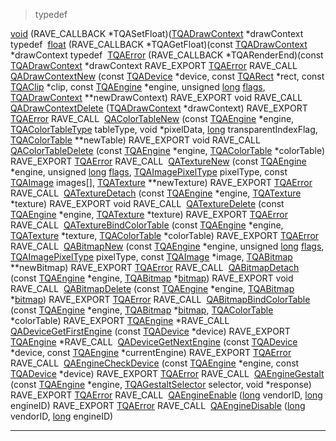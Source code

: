 >typedef </td>
<td class="memItemRight" data-valign="bottom"><a href="Rave_8h.md#9e6a6d542a0c41db986e70cd76114f63" class="el">void</a> (RAVE_CALLBACK *TQASetFloat)(<a href="structTQADrawContext.md" class="el">TQADrawContext</a> *drawContext</td>
</tr>
<tr>
<td class="memItemLeft" style="text-align: right;" data-nowrap="" data-valign="top">typedef </td>
<td class="memItemRight" data-valign="bottom"><a href="Rave_8h.md#51b38547609c2cb31342492287c149e1" class="el">float</a> (RAVE_CALLBACK *TQAGetFloat)(const <a href="structTQADrawContext.md" class="el">TQADrawContext</a> *drawContext</td>
</tr>
<tr>
<td class="memItemLeft" style="text-align: right;" data-nowrap="" data-valign="top">typedef </td>
<td class="memItemRight" data-valign="bottom"><a href="Rave_8h.md#00098632eb05dfb3bb11ef7c6bf90c00" class="el">TQAError</a> (RAVE_CALLBACK *TQARenderEnd)(const <a href="structTQADrawContext.md" class="el">TQADrawContext</a> *drawContext</td>
</tr>
<tr>
<td class="memItemLeft" style="text-align: right;" data-nowrap="" data-valign="top">RAVE_EXPORT <a href="Rave_8h.md#8966c3d78d6696fa08236778d0722651" class="el">TQAError</a> RAVE_CALL </td>
<td class="memItemRight" data-valign="bottom"><a href="Rave_8h.md#96e714e5116fd8025c3c90491f3aa9a6" class="el">QADrawContextNew</a> (const <a href="structTQADevice.md" class="el">TQADevice</a> *device, const <a href="structTQARect.md" class="el">TQARect</a> *rect, const <a href="structTQAClip.md" class="el">TQAClip</a> *clip, const <a href="Rave_8h.md#586d82c6919b40cc1d895dca958a2123" class="el">TQAEngine</a> *engine, unsigned <a href="Rave_8h.md#f03dc93db7c58a69ed5c83e1fa49cf0e" class="el">long</a> <a href="Rave_8h.md#4e5868d676cb634aa75b125a0f741abf" class="el">flags</a>, <a href="structTQADrawContext.md" class="el">TQADrawContext</a> **newDrawContext)</td>
</tr>
<tr>
<td class="memItemLeft" style="text-align: right;" data-nowrap="" data-valign="top">RAVE_EXPORT void RAVE_CALL </td>
<td class="memItemRight" data-valign="bottom"><a href="Rave_8h.md#4fbbd0d48e53f93df04d463ad874eec3" class="el">QADrawContextDelete</a> (<a href="structTQADrawContext.md" class="el">TQADrawContext</a> *drawContext)</td>
</tr>
<tr>
<td class="memItemLeft" style="text-align: right;" data-nowrap="" data-valign="top">RAVE_EXPORT <a href="Rave_8h.md#8966c3d78d6696fa08236778d0722651" class="el">TQAError</a> RAVE_CALL </td>
<td class="memItemRight" data-valign="bottom"><a href="Rave_8h.md#1cf1867e34b9f7d069b28ef2446ad69e" class="el">QAColorTableNew</a> (const <a href="Rave_8h.md#586d82c6919b40cc1d895dca958a2123" class="el">TQAEngine</a> *engine, <a href="Rave_8h.md#7fa401cbca28d63a24ec23212d9791fe" class="el">TQAColorTableType</a> tableType, void *pixelData, <a href="Rave_8h.md#f03dc93db7c58a69ed5c83e1fa49cf0e" class="el">long</a> transparentIndexFlag, <a href="Rave_8h.md#def7f4317fdcb0655d351ec5aeeee2ee" class="el">TQAColorTable</a> **newTable)</td>
</tr>
<tr>
<td class="memItemLeft" style="text-align: right;" data-nowrap="" data-valign="top">RAVE_EXPORT void RAVE_CALL </td>
<td class="memItemRight" data-valign="bottom"><a href="Rave_8h.md#5c55980ee2f6eb31aef3af60d7d11c1f" class="el">QAColorTableDelete</a> (const <a href="Rave_8h.md#586d82c6919b40cc1d895dca958a2123" class="el">TQAEngine</a> *engine, <a href="Rave_8h.md#def7f4317fdcb0655d351ec5aeeee2ee" class="el">TQAColorTable</a> *colorTable)</td>
</tr>
<tr>
<td class="memItemLeft" style="text-align: right;" data-nowrap="" data-valign="top">RAVE_EXPORT <a href="Rave_8h.md#8966c3d78d6696fa08236778d0722651" class="el">TQAError</a> RAVE_CALL </td>
<td class="memItemRight" data-valign="bottom"><a href="Rave_8h.md#5ec67a55bcf12fa265cf4fa06b05eefc" class="el">QATextureNew</a> (const <a href="Rave_8h.md#586d82c6919b40cc1d895dca958a2123" class="el">TQAEngine</a> *engine, unsigned <a href="Rave_8h.md#f03dc93db7c58a69ed5c83e1fa49cf0e" class="el">long</a> <a href="Rave_8h.md#4e5868d676cb634aa75b125a0f741abf" class="el">flags</a>, <a href="Rave_8h.md#ed246a3940fe2a0a06c7c5610753f514" class="el">TQAImagePixelType</a> pixelType, const <a href="structTQAImage.md" class="el">TQAImage</a> images[], <a href="Rave_8h.md#5beaf91662dd1191af467f0c97bbfd5b" class="el">TQATexture</a> **newTexture)</td>
</tr>
<tr>
<td class="memItemLeft" style="text-align: right;" data-nowrap="" data-valign="top">RAVE_EXPORT <a href="Rave_8h.md#8966c3d78d6696fa08236778d0722651" class="el">TQAError</a> RAVE_CALL </td>
<td class="memItemRight" data-valign="bottom"><a href="Rave_8h.md#63e3ddc86f73940d790795fff4f08d52" class="el">QATextureDetach</a> (const <a href="Rave_8h.md#586d82c6919b40cc1d895dca958a2123" class="el">TQAEngine</a> *engine, <a href="Rave_8h.md#5beaf91662dd1191af467f0c97bbfd5b" class="el">TQATexture</a> *texture)</td>
</tr>
<tr>
<td class="memItemLeft" style="text-align: right;" data-nowrap="" data-valign="top">RAVE_EXPORT void RAVE_CALL </td>
<td class="memItemRight" data-valign="bottom"><a href="Rave_8h.md#ac4b14f6b8a21963d9871992a83587d4" class="el">QATextureDelete</a> (const <a href="Rave_8h.md#586d82c6919b40cc1d895dca958a2123" class="el">TQAEngine</a> *engine, <a href="Rave_8h.md#5beaf91662dd1191af467f0c97bbfd5b" class="el">TQATexture</a> *texture)</td>
</tr>
<tr>
<td class="memItemLeft" style="text-align: right;" data-nowrap="" data-valign="top">RAVE_EXPORT <a href="Rave_8h.md#8966c3d78d6696fa08236778d0722651" class="el">TQAError</a> RAVE_CALL </td>
<td class="memItemRight" data-valign="bottom"><a href="Rave_8h.md#de254f5538d57fb56f359fb505b00785" class="el">QATextureBindColorTable</a> (const <a href="Rave_8h.md#586d82c6919b40cc1d895dca958a2123" class="el">TQAEngine</a> *engine, <a href="Rave_8h.md#5beaf91662dd1191af467f0c97bbfd5b" class="el">TQATexture</a> *texture, <a href="Rave_8h.md#def7f4317fdcb0655d351ec5aeeee2ee" class="el">TQAColorTable</a> *colorTable)</td>
</tr>
<tr>
<td class="memItemLeft" style="text-align: right;" data-nowrap="" data-valign="top">RAVE_EXPORT <a href="Rave_8h.md#8966c3d78d6696fa08236778d0722651" class="el">TQAError</a> RAVE_CALL </td>
<td class="memItemRight" data-valign="bottom"><a href="Rave_8h.md#8ecca1d9a350f09a45af22bfdbf1c4e0" class="el">QABitmapNew</a> (const <a href="Rave_8h.md#586d82c6919b40cc1d895dca958a2123" class="el">TQAEngine</a> *engine, unsigned <a href="Rave_8h.md#f03dc93db7c58a69ed5c83e1fa49cf0e" class="el">long</a> <a href="Rave_8h.md#4e5868d676cb634aa75b125a0f741abf" class="el">flags</a>, <a href="Rave_8h.md#ed246a3940fe2a0a06c7c5610753f514" class="el">TQAImagePixelType</a> pixelType, const <a href="structTQAImage.md" class="el">TQAImage</a> *image, <a href="Rave_8h.md#a6de8bcf13e6cac0f5ed818fe0c9d1af" class="el">TQABitmap</a> **newBitmap)</td>
</tr>
<tr>
<td class="memItemLeft" style="text-align: right;" data-nowrap="" data-valign="top">RAVE_EXPORT <a href="Rave_8h.md#8966c3d78d6696fa08236778d0722651" class="el">TQAError</a> RAVE_CALL </td>
<td class="memItemRight" data-valign="bottom"><a href="Rave_8h.md#3b097b19bfb17bee5ae477633555ed39" class="el">QABitmapDetach</a> (const <a href="Rave_8h.md#586d82c6919b40cc1d895dca958a2123" class="el">TQAEngine</a> *engine, <a href="Rave_8h.md#a6de8bcf13e6cac0f5ed818fe0c9d1af" class="el">TQABitmap</a> *<a href="Rave_8h.md#86bb33755628454af74f88f047ec894a" class="el">bitmap</a>)</td>
</tr>
<tr>
<td class="memItemLeft" style="text-align: right;" data-nowrap="" data-valign="top">RAVE_EXPORT void RAVE_CALL </td>
<td class="memItemRight" data-valign="bottom"><a href="Rave_8h.md#f484bd57d94f46a24223bccd18d5e232" class="el">QABitmapDelete</a> (const <a href="Rave_8h.md#586d82c6919b40cc1d895dca958a2123" class="el">TQAEngine</a> *engine, <a href="Rave_8h.md#a6de8bcf13e6cac0f5ed818fe0c9d1af" class="el">TQABitmap</a> *<a href="Rave_8h.md#86bb33755628454af74f88f047ec894a" class="el">bitmap</a>)</td>
</tr>
<tr>
<td class="memItemLeft" style="text-align: right;" data-nowrap="" data-valign="top">RAVE_EXPORT <a href="Rave_8h.md#8966c3d78d6696fa08236778d0722651" class="el">TQAError</a> RAVE_CALL </td>
<td class="memItemRight" data-valign="bottom"><a href="Rave_8h.md#b09bd534354a6e1f272fba4b7033a9ad" class="el">QABitmapBindColorTable</a> (const <a href="Rave_8h.md#586d82c6919b40cc1d895dca958a2123" class="el">TQAEngine</a> *engine, <a href="Rave_8h.md#a6de8bcf13e6cac0f5ed818fe0c9d1af" class="el">TQABitmap</a> *<a href="Rave_8h.md#86bb33755628454af74f88f047ec894a" class="el">bitmap</a>, <a href="Rave_8h.md#def7f4317fdcb0655d351ec5aeeee2ee" class="el">TQAColorTable</a> *colorTable)</td>
</tr>
<tr>
<td class="memItemLeft" style="text-align: right;" data-nowrap="" data-valign="top">RAVE_EXPORT <a href="Rave_8h.md#586d82c6919b40cc1d895dca958a2123" class="el">TQAEngine</a> *RAVE_CALL </td>
<td class="memItemRight" data-valign="bottom"><a href="Rave_8h.md#e4606c40580d8c17f319c1f2cf33b9b1" class="el">QADeviceGetFirstEngine</a> (const <a href="structTQADevice.md" class="el">TQADevice</a> *device)</td>
</tr>
<tr>
<td class="memItemLeft" style="text-align: right;" data-nowrap="" data-valign="top">RAVE_EXPORT <a href="Rave_8h.md#586d82c6919b40cc1d895dca958a2123" class="el">TQAEngine</a> *RAVE_CALL </td>
<td class="memItemRight" data-valign="bottom"><a href="Rave_8h.md#baadb969a4f608b6ac47ff8076cfe5d1" class="el">QADeviceGetNextEngine</a> (const <a href="structTQADevice.md" class="el">TQADevice</a> *device, const <a href="Rave_8h.md#586d82c6919b40cc1d895dca958a2123" class="el">TQAEngine</a> *currentEngine)</td>
</tr>
<tr>
<td class="memItemLeft" style="text-align: right;" data-nowrap="" data-valign="top">RAVE_EXPORT <a href="Rave_8h.md#8966c3d78d6696fa08236778d0722651" class="el">TQAError</a> RAVE_CALL </td>
<td class="memItemRight" data-valign="bottom"><a href="Rave_8h.md#23ed40284ae2fce88c14f6db010ca0f1" class="el">QAEngineCheckDevice</a> (const <a href="Rave_8h.md#586d82c6919b40cc1d895dca958a2123" class="el">TQAEngine</a> *engine, const <a href="structTQADevice.md" class="el">TQADevice</a> *device)</td>
</tr>
<tr>
<td class="memItemLeft" style="text-align: right;" data-nowrap="" data-valign="top">RAVE_EXPORT <a href="Rave_8h.md#8966c3d78d6696fa08236778d0722651" class="el">TQAError</a> RAVE_CALL </td>
<td class="memItemRight" data-valign="bottom"><a href="Rave_8h.md#4a307d1c586479ff50119f1a3ab8994b" class="el">QAEngineGestalt</a> (const <a href="Rave_8h.md#586d82c6919b40cc1d895dca958a2123" class="el">TQAEngine</a> *engine, <a href="Rave_8h.md#7e0f655649277a2cba527fe9dc84a019" class="el">TQAGestaltSelector</a> selector, void *response)</td>
</tr>
<tr>
<td class="memItemLeft" style="text-align: right;" data-nowrap="" data-valign="top">RAVE_EXPORT <a href="Rave_8h.md#8966c3d78d6696fa08236778d0722651" class="el">TQAError</a> RAVE_CALL </td>
<td class="memItemRight" data-valign="bottom"><a href="Rave_8h.md#23370b1a207d0853ca8fd86f6cb30c9a" class="el">QAEngineEnable</a> (<a href="Rave_8h.md#f03dc93db7c58a69ed5c83e1fa49cf0e" class="el">long</a> vendorID, <a href="Rave_8h.md#f03dc93db7c58a69ed5c83e1fa49cf0e" class="el">long</a> engineID)</td>
</tr>
<tr>
<td class="memItemLeft" style="text-align: right;" data-nowrap="" data-valign="top">RAVE_EXPORT <a href="Rave_8h.md#8966c3d78d6696fa08236778d0722651" class="el">TQAError</a> RAVE_CALL </td>
<td class="memItemRight" data-valign="bottom"><a href="Rave_8h.md#e3228050b47c1531c2adedfbbbe031f2" class="el">QAEngineDisable</a> (<a href="Rave_8h.md#f03dc93db7c58a69ed5c83e1fa49cf0e" class="el">long</a> vendorID, <a href="Rave_8h.md#f03dc93db7c58a69ed5c83e1fa49cf0e" class="el">long</a> engineID)</td>
</tr>
</tbody>
</table>

------------------------------------------------------------------------

